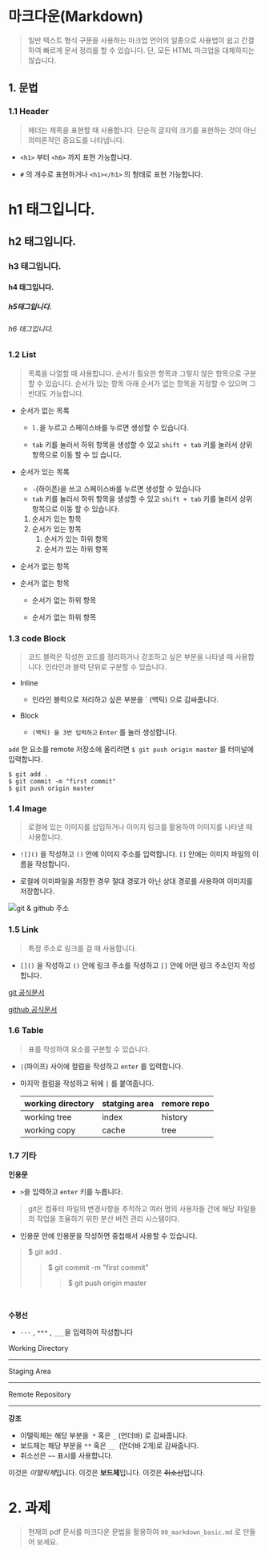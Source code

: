 # 마크다운(Markdown)

> 일반 텍스트 형식 구문을 사용하는 마크업 언어의 일종으로 사용법이 쉽고 간결하여 빠르게 문서 정리를 할 수 있습니다. 단, 모든 HTML 마크업을 대체하지는 않습니다.



## 1. 문법

### 1.1 Header

> 헤더는 제목을 표현할 때 사용합니다. 단순히 글자의 크기를 표현하는 것이 아닌 의미론적인 중요도를 나타냅니다.

- `<h1>` 부터 `<h6>` 까지 표현 가능합니다.

- `#` 의 개수로 표현하거나 `<h1></h1>` 의 형태로 표현 가능합니다.

  

#  h1 태그입니다.

## h2 태그입니다.

### h3 태그입니다.

#### h4 태그입니다.

##### h5태그입니다.

###### h6 태그입니다.



### 1.2 List

> 목록을 나열할 때 사용합니다. 순서가 필요한 항목과 그렇지 않은 항목으로 구분할 수 있습니다. 순서가 있는 항목 아래 순서가 없는 항목을 지정할 수 있으며 그 반대도 가능합니다.

- 순서가 없는 목록

  - `l.`을 누르고 스페이스바를 누르면 생성할 수 있습니다.

  - `tab` 키를 눌러서 하위 항목을 생성할 수 있고 `shift + tab` 키를 눌러서 상위 항목으로 이동 할 수 있
    습니다.

- 순서가 있는 목록

  - `-`(하이픈)을 쓰고 스페이스바를 누르면 생성할 수 있습니다 
  - `tab` 키를 눌러서 하위 항목을 생성할 수 있고 `shift + tab` 키를 눌러서 상위 항목으로 이동 할 수 있습니다. 

  1. 순서가 있는 항목
  2. 순서가 있는 항목
     	1. 순서가 있는 하위 항목
      	2. 순서가 있는 하위 항목



- 순서가 없는 항목

- 순서가 없는 항목

  - 순서가 없는 하위 항목

  - 순서가 없는 하위 항목

    

### 1.3 code Block

> 코드 블럭은 작성한 코드를 정리하거나 강조하고 싶은 부분을 나타낼 때 사용합니다. 인라인과 블럭 단위로 구분할 수 있습니다.



- Inline

  - 인라인 블럭으로 처리하고 싶은 부분을 ` (백틱) 으로 감싸줍니다.

- Block

  - `(백틱) 을 3번 입력하고` `Enter` 를 눌러 생성합니다.

    

`add` 한 요소를 remote 저장소에 올리려면 `$ git push origin master` 를 터미널에 입력합니다.

```shell
$ git add .
$ git commit -m "first commit"
$ git push origin master
```



### 1.4 Image

> 로컬에 있는 이미지를 삽입하거나 이미지 링크를 활용하여 이미지를 나타낼 때 사용합니다.

- `![]()` 을 작성하고 `()` 안에 이미지 주소를 입력합니다. `[]` 안에는 이미지 파일의 이름을 작성합니다.

- 로컬에 이미파일을 저장한 경우 절대 경로가 아닌 상대 경로를 사용하여 이미지를 저장합니다.



![git & github 주소](https://miro.medium.com/max/1366/1*mtsk3fQ_BRemFidhkel3dA.png)



### 1.5 Link

> 특정 주소로 링크를 걸 때 사용합니다.

- `[]()` 을 작성하고 `()` 안에 링크 주소를 작성하고 `[]` 안에 어떤 링크 주소인지 작성합니다.

[git 공식문서](https://git-scm.com/)

[github 공식문서](https://github.com/)



### 1.6 Table

> 표를 작성하여 요소를 구분할 수 있습니다.

- `|`(파이프) 사이에 컬럼을 작성하고 `enter` 를 입력합니다. 

- 마지막 컬럼을 작성하고 뒤에 `|` 를 붙여줍니다.

  | working directory | statging area | remore repo |
  | ----------------- | ------------- | ----------- |
  | working tree      | index         | history     |
  | working copy      | cache         | tree        |



### 1.7 기타

**인용문**

- `>`을 입력하고 `enter` 키를 누릅니다.

> git은 컴퓨터 파일의 변경사항을 추적하고 여러 명의 사용자들 간에 해당 파일들의 작업을 조율하기 위한 분산
> 버전 관리 시스템이다.

- 인용문 안에 인용문을 작성하면 중첩해서 사용할 수 있습니다.

> $ git add .
>
> > $ git commit -m "first commit"
> >
> > > $ git push origin master

​	

**수평선**

- `---` , `***` , `___`을 입력하여 작성합니다

Working Directory

---

Staging Area

---

Remote Repository

---



**강조**

- 이탤릭체는 해당 부분을` *` 혹은 `_` (언더바) 로 감싸줍니다.
- 보드체는 해당 부분을 `**` 혹은 `__ `(언더바 2개)로 감싸줍니다.
- 취소선은 `~~` 표시를 사용합니다.

이것은 *이탤릭체*입니다.
이것은 **보드체**입니다.
이것은 ~~취소선~~입니다.





#  2. 과제

>  현재의 pdf 문서를 마크다운 문법을 활용하여 `00_markdown_basic.md` 로 만들어 보세요.

